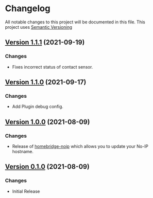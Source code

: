# Changelog

All notable changes to this project will be documented in this file. This project uses [Semantic Versioning](https://semver.org/)

## [Version 1.1.1](https://github.com/donavanbecker/homebridge-noip/compare/v1.1.0...v1.1.1) (2021-09-19)

### Changes

- Fixes incorrect status of contact sensor.

## [Version 1.1.0](https://github.com/donavanbecker/homebridge-noip/compare/v1.0.0...v1.0.1) (2021-09-17)

### Changes

- Add Plugin debug config.

## [Version 1.0.0](https://github.com/donavanbecker/homebridge-noip/compare/v0.1.0...v1.0.0) (2021-08-09)

### Changes

- Release of [homebridge-noip](https://github.com/donavanbecker/homebridge-noip) which allows you to update your No-IP hostname.

## [Version 0.1.0](https://github.com/donavanbecker/homebridge-noip/compare/v0.1.0...v1.0.0) (2021-08-09)

### Changes

- Initial Release
